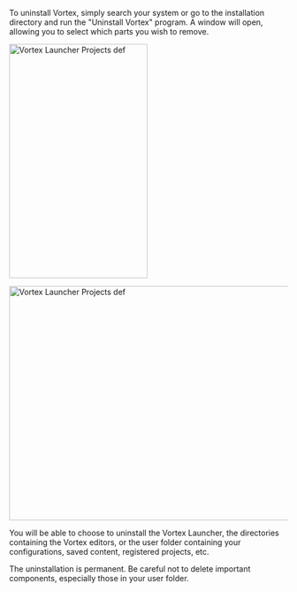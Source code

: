To uninstall Vortex, simply search your system or go to the installation directory and run the "Uninstall Vortex" program. A window will open, allowing you to select which parts you wish to remove.

<image
  src="vxuninstalllogo.png"
  type="bordered"
  width="250"
  height="423"
  alt="Vortex Launcher Projects def"
/>

<image
  src="vxuninstall.png"
  type="bordered"
  width="828"
  height="423"
  alt="Vortex Launcher Projects def"
/>

<banner type="note">You will be able to choose to uninstall the Vortex Launcher, the directories containing the Vortex editors, or the user folder containing your configurations, saved content, registered projects, etc.</banner>

<banner type="danger">The uninstallation is permanent. Be careful not to delete important components, especially those in your user folder.</banner>
